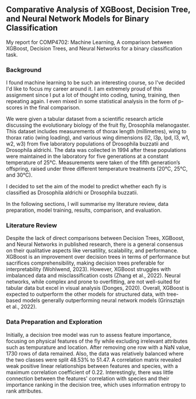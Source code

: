 ## Comparative Analysis of XGBoost, Decision Tree, and Neural Network Models for Binary Classification
My report for COMP4702: Machine Learning, A comparison between XGBoost, Decision Trees, and Neural Networks for a binary classification task.

### Background
I found machine learning to be such an interesting course, so I've decided I'd like to focus my career around it. I am extremely proud of this assignment since I put a lot of thought into coding, tuning, training, then repeating again. I even mixed in some statistical analysis in the form of p-scores in the final comparison.

We were given a tabular dataset from a scientific research article discussing the evolutionary biology of the fruit fly, Drosophila melanogaster. This dataset includes measurements of thorax length (millimetres), wing to thorax ratio (wing loading), and various wing dimensions (l2, l3p, lpd, l3, w1, w2, w3) from five laboratory populations of Drosophila buzzatii and Drosophila aldrichi. The data was collected in 1994 after these populations were maintained in the laboratory for five generations at a constant temperature of 25°C. Measurements were taken of the fifth generation’s offspring, raised under three different temperature treatments (20°C, 25°C, and 30°C).

I decided to set the aim of the model to predict whether each fly is classified as Drosophila aldrichi or Drosophila buzzatii.

In the following sections, I will summarise my literature review, data preparation, model training, results, comparison, and evaluation.

### Literature Review
Despite the lack of direct comparisons between Decision Trees, XGBoost, and Neural Networks in published research, there is a general consensus on their qualitative aspects like versatility, scalability, and performance. XGBoost is an improvement over decision trees in terms of performance but sacrifices comprehensibility, making decision trees preferable for interpretability (Wohlwend, 2023). However, XGBoost struggles with imbalanced data and misclassification costs (Zhang et al., 2022). Neural networks, while complex and prone to overfitting, are not well-suited for tabular data but excel in visual analysis (Donges, 2020). Overall, XGBoost is expected to outperform the other models for structured data, with tree-based models generally outperforming neural network models (Grinsztajn et al., 2022).

### Data Preparation and Exploration
Initially, a decision tree model was run to assess feature importance, focusing on physical features of the fly while excluding irrelevant attributes such as tempurature and location. After removing one row with a NaN value, 1730 rows of data remained. Also, the data was relatively balanced where the two classes were split 48.53% to 51.47. A correlation matrix revealed weak positive linear relationships between features and species, with a maximum correlation coefficient of 0.22. Interestingly, there was little connection between the features' correlation with species and their importance ranking in the decision tree, which uses information entropy to rank attributes.

